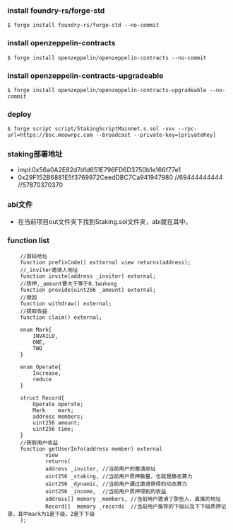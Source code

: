 ### install foundry-rs/forge-std
```shell
$ forge install foundry-rs/forge-std --no-commit
```
### install openzeppelin-contracts
```shell
$ forge install openzeppelin/openzeppelin-contracts --no-commit
```
### install openzeppelin-contracts-upgradeable
```shell
$ forge install openzeppelin/openzeppelin-contracts-upgradeable --no-commit
```

### deploy
```shell
$ forge script script/StakingScriptMainnet.s.sol -vvv --rpc-url=https://bsc.meowrpc.com --broadcast --private-key=[privateKey]
```

### staking部署地址
- impl:0x56a0A2E82d7dfd651E796FD6D3750b1e166f77e1
- 0x29F152B6881E5f3769972CeedDBC7Ca941947980
//69444444444
//57870370370
### abi文件
- 在当前项目out文件夹下找到Staking.sol文件夹，abi就在其中。

### function list
```solidity
    //首码地址
    function prefixCode() extternal view returns(address);
    //_inviter邀请人地址
    function invite(address _inviter) external;
    //质押,_amount要大于等于0.1wukong
    function provide(uint256 _amount) external;
    //赎回
    function withdraw() external;
    //提取收益
    function claim() external;

    enum Mark{
        INVAILD,
        ONE,
        TWO
    }

    enum Operate{
        Increase,
        reduce
    }

    struct Record{
        Operate operate;
        Mark    mark;
        address members;
        uint256 amount;
        uint256 time;
    }
    //获取用户收益
    function getUserInfo(address member) external 
            view 
            returns(
            address _inviter, //当前用户的邀请地址
            uint256 _staking, //当前用户质押数量，也就是静态算力
            uint256 _dynamic, //当前用户通过邀请获得的动态算力
            uint256 _income,  //当前用户质押得到的收益
            address[] memory _members, //当前用户邀请了那些人，直推的地址
            Record[]  memory _records  //当前用户推荐的下级以及下下级质押记录，其中mark为1是下级，2是下下级
    );
```